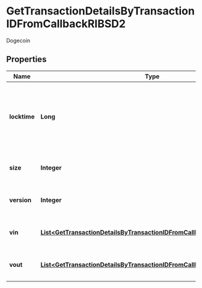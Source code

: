 

# GetTransactionDetailsByTransactionIDFromCallbackRIBSD2

Dogecoin

## Properties

| Name | Type | Description | Notes |
|------------ | ------------- | ------------- | -------------|
|**locktime** | **Long** | Represents the time at which a particular transaction can be added to the blockchain. |  |
|**size** | **Integer** | Represents the total size of this transaction. |  |
|**version** | **Integer** | Represents transaction version number. |  |
|**vin** | [**List&lt;GetTransactionDetailsByTransactionIDFromCallbackRIBSD2VinInner&gt;**](GetTransactionDetailsByTransactionIDFromCallbackRIBSD2VinInner.md) | Represents the transaction inputs. |  |
|**vout** | [**List&lt;GetTransactionDetailsByTransactionIDFromCallbackRIBSD2VoutInner&gt;**](GetTransactionDetailsByTransactionIDFromCallbackRIBSD2VoutInner.md) | Represents the transaction outputs. |  |



